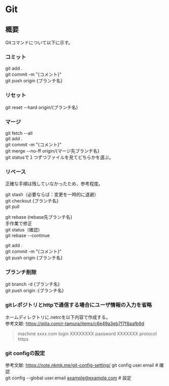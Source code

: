 # Git

## 概要
Gitコマンドについて以下に示す。

### コミット
git add .  
git commit -m "{コメント}"  
git push origin {ブランチ名}

### リセット
git reset --hard origin/{ブランチ名}

### マージ
git fetch --all  
git add .  
git commit -m "{コメント}"  
git merge --no-ff origin/{マージ先ブランチ名}  
git statusで１つずつファイルを見てどちらかを選ぶ。  

### リベース
正確な手順は残していなかったため、参考程度。  

git stash（必要ならば：変更を一時的に退避）  
git checkout {ブランチ名}  
git pull  

git rebase {rebase先ブランチ名}  
手作業で修正  
git status（確認）  
git rebase --continue  

git add .  
git commit -m "{コメント}"  
git push origin {ブランチ名}  

### ブランチ削除
git branch -d {ブランチ名}  
git push origin :{ブランチ名}  

### gitレポジトリとhttpで通信する場合にユーザ情報の入力を省略
ホームディレクトリに.netrcを以下内容で作成する。  
参考文献: https://qiita.com/r-tamura/items/c6e49a3eb7f7f8aafb9d  
>machine xxxx.com
>login XXXXXXXX
>password XXXXXXX
>protocol https

### git configの設定
参考文献: https://note.nkmk.me/git-config-setting/
git config user.email  # 確認  
git config --global user.email example@example.com  # 設定
